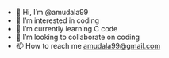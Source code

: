 - 👋 Hi, I’m @amudala99
- 👀 I’m interested in coding
- 🌱 I’m currently learning C code
- 💞️ I’m looking to collaborate on coding
- 📫 How to reach me amudala99@gmail.com

<!---
amudala99/amudala99 is a ✨ special ✨ repository because its `README.md` (this file) appears on your GitHub profile.
You can click the Preview link to take a look at your changes.
--->
